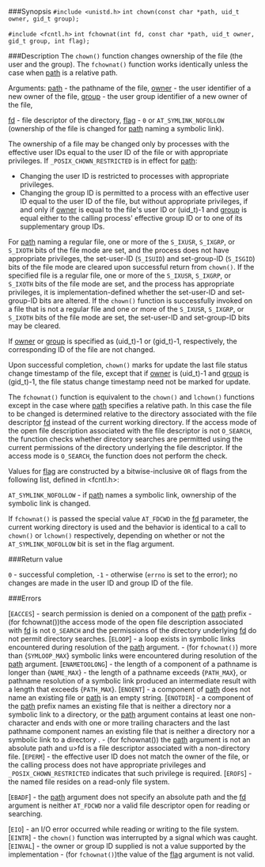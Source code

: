 ###Synopsis
`#include <unistd.h>`
`int chown(const char *path, uid_t owner, gid_t group);`

`#include <fcntl.h>`
`int fchownat(int fd, const char *path, uid_t owner, gid_t group, int flag);`

###Description
The `chown()` function changes ownership of the file (the user and the group). 
The `fchownat()` function works identically unless the case when <u>path</u> is a relative path. 

Arguments:
<u>path</u> - the pathname of the file,
<u>owner</u> - the user identifier of a new owner of the file,
<u>group</u> - the user group identifier of a new owner of the file,

<u>fd</u> - file descriptor of the directory,
<u>flag</u> - `0` or `AT_SYMLINK_NOFOLLOW` (ownership of the file is changed for <u>path</u> naming a symbolic link).

The ownership of a file may be changed only by processes with the effective user IDs equal to the user ID of the file or with appropriate privileges. 
If `_POSIX_CHOWN_RESTRICTED` is in effect for <u>path</u>:
 * Changing the user ID is restricted to processes with appropriate privileges.
 * Changing the group ID is permitted to a process with an effective user ID equal to the user ID of the file, but without appropriate privileges, if and only if <u>owner</u> is equal to the file's user ID or (uid_t)-1 and <u>group</u> is equal either to the calling process' effective group ID or to one of its supplementary group IDs.

For <u>path</u> naming a regular file, one or more of the `S_IXUSR`, `S_IXGRP`, or `S_IXOTH` bits of the file mode are set, and the process does not have appropriate privileges, the set-user-ID (`S_ISUID`) and set-group-ID (`S_ISGID`) bits of the file mode are cleared upon successful return from `chown()`. If the specified file is a regular file, one or more of the `S_IXUSR`, `S_IXGRP`, or `S_IXOTH` bits of the file mode are set, and the process has appropriate privileges, it is implementation-defined whether the set-user-ID and set-group-ID bits are altered. If the `chown()` function is successfully invoked on a file that is not a regular file and one or more of the `S_IXUSR`, `S_IXGRP`, or `S_IXOTH` bits of the file mode are set, the set-user-ID and set-group-ID bits may be cleared.

If <u>owner</u> or <u>group</u> is specified as (uid_t)-1 or (gid_t)-1, respectively, the corresponding ID of the file are not changed.

Upon successful completion, `chown()` marks for update the last file status change timestamp of the file, except that if <u>owner</u> is (uid_t)-1 and <u>group</u> is (gid_t)-1, the file status change timestamp need not be marked for update.

The `fchownat()` function is equivalent to the `chown()` and `lchown()` functions except in the case where <u>path</u> specifies a relative path. In this case the file to be changed is determined relative to the directory associated with the file descriptor <u>fd</u> instead of the current working directory. If the access mode of the open file description associated with the file descriptor is not `O_SEARCH`, the function checks whether directory searches are permitted using the current permissions of the directory underlying the file descriptor. If the access mode is `O_SEARCH`, the function does not perform the check.

Values for <u>flag</u> are constructed by a bitwise-inclusive `OR` of flags from the following list, defined in <fcntl.h>:

`AT_SYMLINK_NOFOLLOW` - if <u>path</u> names a symbolic link, ownership of the symbolic link is changed.

If `fchownat()` is passed the special value `AT_FDCWD` in the <u>fd</u> parameter, the current working directory is used and the behavior is identical to a call to `chown()` or `lchown()` respectively, depending on whether or not the `AT_SYMLINK_NOFOLLOW` bit is set in the flag argument.

###Return value

`0` - successful completion,
`-1` - otherwise (`errno` is set to the error); no changes are made in the user ID and group ID of the file.

###Errors

[`EACCES`] - search permission is denied on a component of the <u>path</u> prefix
           - (for fchownat())the access mode of the open file description associated with <u>fd</u> is not `O_SEARCH` and the permissions of the directory underlying <u>fd</u> do not permit directory searches.
[`ELOOP`] - a loop exists in symbolic links encountered during resolution of the <u>path</u> argument.
          - (for `fchownat()`) more than {`SYMLOOP_MAX`} symbolic links were encountered during resolution of the <u>path</u> argument.
[`ENAMETOOLONG`] - the length of a component of a pathname is longer than {`NAME_MAX`}
                 - the length of a pathname exceeds {`PATH_MAX`}, or pathname resolution of a symbolic link produced an intermediate result with a length that exceeds {`PATH_MAX`}.
[`ENOENT`] - a component of <u>path</u> does not name an existing file or <u>path</u> is an empty string.
[`ENOTDIR`] - a component of the <u>path</u> prefix names an existing file that is neither a directory nor a symbolic link to a directory, or the <u>path</u> argument contains at least one non- <slash> character and ends with one or more trailing <slash> characters and the last pathname component names an existing file that is neither a directory nor a symbolic link to a directory .
            - (for fchownat()) the <u>path</u> argument is not an absolute path and u>fd</u> is a file descriptor associated with a non-directory file.
[`EPERM`] - the effective user ID does not match the owner of the file, or the calling process does not have appropriate privileges and `_POSIX_CHOWN_RESTRICTED` indicates that such privilege is required.
[`EROFS`] - the named file resides on a read-only file system.

[`EBADF`] - the <u>path</u> argument does not specify an absolute path and the <u>fd</u> argument is neither `AT_FDCWD` nor a valid file descriptor open for reading or searching.

[`EIO`] - an I/O error occurred while reading or writing to the file system.
[`EINTR`] - the `chown()` function was interrupted by a signal which was caught.
[`EINVAL`] - the owner or group ID supplied is not a value supported by the implementation 
           - (for `fchownat()`)the value of the <u>flag</u> argument is not valid.

